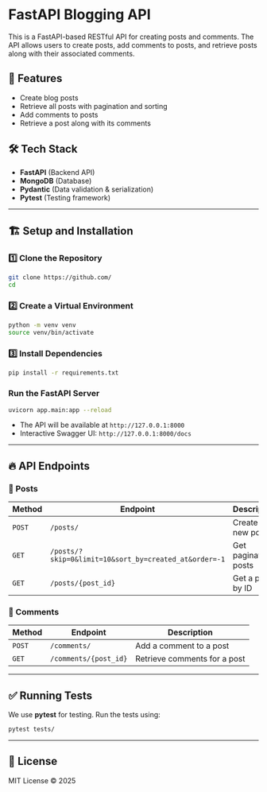 # FastAPI Blogging API

This is a FastAPI-based RESTful API for creating posts and comments. The API allows users to create posts, add comments to posts, and retrieve posts along with their associated comments.

## 🚀 Features
- Create blog posts
- Retrieve all posts with pagination and sorting
- Add comments to posts
- Retrieve a post along with its comments

## 🛠️ Tech Stack
- **FastAPI** (Backend API)
- **MongoDB** (Database)
- **Pydantic** (Data validation & serialization)
- **Pytest** (Testing framework)

---

## 🏗️ Setup and Installation

### 1️⃣ Clone the Repository
```bash
git clone https://github.com/
cd 
```

### 2️⃣ Create a Virtual Environment
```bash
python -m venv venv
source venv/bin/activate
```

### 3️⃣ Install Dependencies
```bash
pip install -r requirements.txt
```

### Run the FastAPI Server
```bash
uvicorn app.main:app --reload
```
- The API will be available at `http://127.0.0.1:8000`
- Interactive Swagger UI: `http://127.0.0.1:8000/docs`

---

## 🔥 API Endpoints

### 📌 Posts
| Method | Endpoint | Description |
|--------|---------|-------------|
| `POST` | `/posts/` | Create a new post |
| `GET` | `/posts/?skip=0&limit=10&sort_by=created_at&order=-1` | Get paginated posts |
| `GET` | `/posts/{post_id}` | Get a post by ID |

### 📌 Comments
| Method | Endpoint | Description |
|--------|---------|-------------|
| `POST` | `/comments/` | Add a comment to a post |
| `GET` | `/comments/{post_id}` | Retrieve comments for a post |

---

## ✅ Running Tests
We use **pytest** for testing. Run the tests using:
```bash
pytest tests/
```

---

## 📄 License
MIT License © 2025